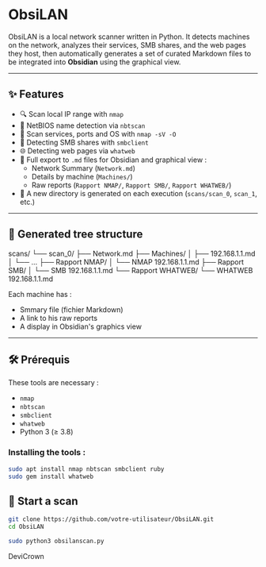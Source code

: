 # ObsiLAN

ObsiLAN is a local network scanner written in Python. It detects machines on the network, analyzes their services, SMB shares, and the web pages they host, then automatically generates a set of curated Markdown files to be integrated into **Obsidian** using the graphical view.

---

## ✨ Features

- 🔍 Scan local IP range with `nmap`
- 🧠 NetBIOS name detection via `nbtscan`
- 🧰 Scan services, ports and OS with `nmap -sV -O`
- 📁 Detecting SMB shares with `smbclient`
- 🌐 Detecting web pages via `whatweb`
- 📝 Full export to `.md` files for Obsidian and graphical view :
  - Network Summary (`Network.md`)
  - Details by machine (`Machines/`)
  - Raw reports (`Rapport NMAP/`, `Rapport SMB/`, `Rapport WHATWEB/`)
- 🔁 A new directory is generated on each execution (`scans/scan_0`, `scan_1`, etc.)

---

## 📁 Generated tree structure
scans/ 
└── scan_0/ 
├── Network.md 
├── Machines/ 
│ ├── 192.168.1.1.md 
│ └── ... 
├── Rapport NMAP/ 
│ └── NMAP 192.168.1.1.md 
├── Rapport SMB/ 
│ └── SMB 192.168.1.1.md 
└── Rapport WHATWEB/ 
└── WHATWEB 192.168.1.1.md

Each machine has :
- Smmary file (fichier Markdown)
- A link to his raw reports
- A display in Obsidian's graphics view
---

## 🛠️ Prérequis

These tools are necessary :

- `nmap`
- `nbtscan`
- `smbclient`
- `whatweb`
- Python 3 (≥ 3.8)

### Installing the tools :

```bash
sudo apt install nmap nbtscan smbclient ruby
sudo gem install whatweb
```
## 🚀 Start a scan
```bash
git clone https://github.com/votre-utilisateur/ObsiLAN.git
cd ObsiLAN

sudo python3 obsilanscan.py
```
DeviCrown